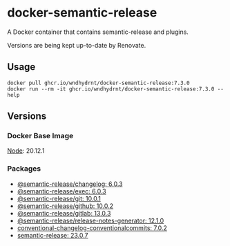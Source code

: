 # docker-semantic-release

A Docker container that contains semantic-release and plugins.

Versions are being kept up-to-date by Renovate.

## Usage

```shell
docker pull ghcr.io/wndhydrnt/docker-semantic-release:7.3.0
docker run --rm -it ghcr.io/wndhydrnt/docker-semantic-release:7.3.0 --help
```

## Versions

### Docker Base Image

[Node](https://hub.docker.com/_/node): 20.12.1

### Packages

- [@semantic-release/changelog: 6.0.3](https://www.npmjs.com/package/@semantic-release/changelog/v/6.0.3)
- [@semantic-release/exec: 6.0.3](https://www.npmjs.com/package/@semantic-release/exec/v/6.0.3)
- [@semantic-release/git: 10.0.1](https://www.npmjs.com/package/@semantic-release/git/v/10.0.1)
- [@semantic-release/github: 10.0.2](https://www.npmjs.com/package/@semantic-release/github/v/10.0.2)
- [@semantic-release/gitlab: 13.0.3](https://www.npmjs.com/package/@semantic-release/gitlab/v/13.0.3)
- [@semantic-release/release-notes-generator: 12.1.0](https://www.npmjs.com/package/@semantic-release/release-notes-generator/v/12.1.0)
- [conventional-changelog-conventionalcommits: 7.0.2](https://www.npmjs.com/package/conventional-changelog-conventionalcommits/v/7.0.2)
- [semantic-release: 23.0.7](https://www.npmjs.com/package/semantic-release/v/23.0.7)
